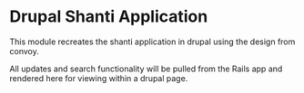 Drupal Shanti Application
=========================

This module recreates the shanti application in drupal using the design from convoy.

All updates and search functionality will be pulled from the Rails app and rendered here for viewing within a drupal page.
